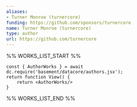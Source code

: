 ```yaml
---
aliases:
- Turner Monroe (turnercore)
funding: https://github.com/sponsors/turnercore
name: Turner Monroe (turnercore)
type: author
url: https://github.com/turnercore
---
```



%% WORKS_LIST_START %%

```datacorejsx
const { AuthorWorks } = await dc.require('basement/datacore/authors.jsx');
return function View() {
    return <AuthorWorks/>
}
```
%% WORKS_LIST_END %%